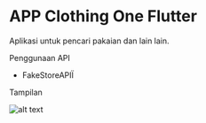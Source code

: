 # APP Clothing One Flutter

Aplikasi untuk pencari pakaian dan lain lain.

Penggunaan API
- FakeStoreAPIÏ

Tampilan

![alt text](https://i.ibb.co/yBYCp36/Untitled-design.png)
